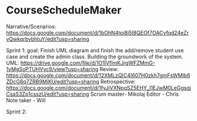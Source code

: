 # CourseScheduleMaker

Narrative/Scenarios: https://docs.google.com/document/d/1bOhN4tpi8i5I8QEOf7OACyfqd24eZrvQwkqrbvbhtuY/edit?usp=sharing

Sprint 1:
goal: Finish UML diagram and finish the add/remove student use case and create the admin class. Building the groundwork of the system.
UML: https://drive.google.com/file/d/1O1lVflmKJrgWFZMmG-1vMgSoPTUHVyc9/view?usp=sharing
Review: https://docs.google.com/document/d/12XMLzQIC4I607H0zkh7gmFsWMlb6ZDcG8q7ZRB9MiKU/edit?usp=sharing
Retrospective: https://docs.google.com/document/d/1fyJiVXNpqSZ5EHY_l1EJwM0LeGgsqjCsaS3Zp1csszU/edit?usp=sharing
Scrum master- Mikolaj
Editor - Chris
Note taker - Will

Sprint 2:
